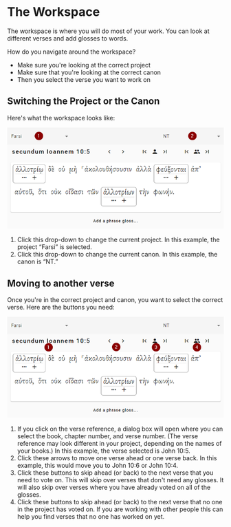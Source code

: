 # The Workspace
The workspace is where you will do most of your work. You can look at different verses and add glosses to words.

How do you navigate around the workspace?

- Make sure you're looking at the correct project
- Make sure that you're looking at the correct canon
- Then you select the verse you want to work on

## Switching the Project or the Canon
Here's what the workspace looks like:

![](images/project-canon-selection.png)

1. Click this drop-down to change the current project. In this example, the project “Farsi” is selected.
2. Click this drop-down to change the current canon. In this example, the canon is “NT.”

## Moving to another verse
Once you're in the correct project and canon, you want to select the correct verse. Here are the buttons you need:

![](images/verse-navigation.png)

1. If you click on the verse reference, a dialog box will open where you can select the book, chapter number, and verse number. (The verse reference may look different in your project, depending on the names of your books.) In this example, the verse selected is John 10:5.
2. Click these arrows to move one verse ahead or one verse back. In this example, this would move you to John 10:6 or John 10:4.
3. Click these buttons to skip ahead (or back) to the next verse that you need to vote on. This will skip over verses that don't need any glosses. It will also skip over verses where you have already voted on all of the glosses.
4. Click these buttons to skip ahead (or back) to the next verse that no one in the project has voted on. If you are working with other people this can help you find verses that no one has worked on yet.
